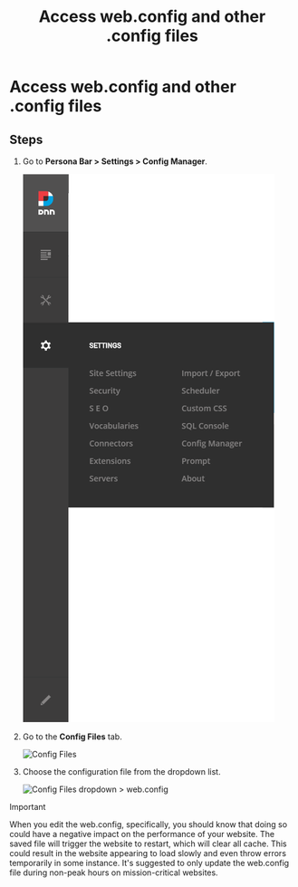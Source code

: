 ﻿---
uid: access-web-config
locale: en
title: Access web.config and other .config files
dnneditions: DNN Platform,Evoq Content,Evoq Engage
dnnversion: 09.02.00
related-topics: update-site-info,assign-key-pages,add-metadata-to-pages,configure-messaging,configure-check-for-new-version,participate-in-improvement-program,configure-html-editor,page-file-versioning,administrators-extensions-overview,administrators-connectors-overview,administrators-search-overview,administrators-vocabularies-overview
---

# Access web.config and other .config files

## Steps

1.  Go to **Persona Bar \> Settings \> Config Manager**.
    
    ![Persona Bar > Settings > Config Manager](/images/scr-pbar-host-Settings-E91-platform.png)
    
2.  Go to the **Config Files** tab.
    
    ![Config Files](/images/scr-pbtabs-host-Settings-ConfigManager-ConfigFiles-E90.png)
    
3.  Choose the configuration file from the dropdown list.
    
    ![Config Files dropdown > web.config](/images/scr-ConfigMgr-ConfigFiles-webconfig-E91.png)
    
> [!IMPORTANT]
> When you edit the web.config, specifically, you should know that doing so could have a negative impact on the performance of your website.  The saved file will trigger the website to restart, which will clear all cache. This could result in the website appearing to load slowly and even throw errors temporarily in some instance.  It's suggested to only update the web.config file during non-peak hours on mission-critical websites.
